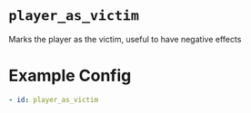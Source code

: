 # `player_as_victim`

Marks the player as the victim, useful to have negative effects

# Example Config
```yaml
- id: player_as_victim
```
